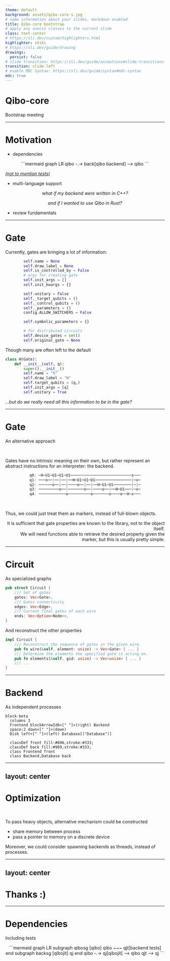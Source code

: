 ```yaml
---
theme: default
background: assets/qibo-core-1.jpg
# some information about your slides, markdown enabled
title: Qibo-core bootstrap
# apply any unocss classes to the current slide
class: text-center
# https://sli.dev/custom/highlighters.html
highlighter: shiki
# https://sli.dev/guide/drawing
drawings:
  persist: false
# slide transition: https://sli.dev/guide/animations#slide-transitions
transition: slide-left
# enable MDC Syntax: https://sli.dev/guide/syntax#mdc-syntax
mdc: true
---
```


# Qibo-core

Bootstrap meeting

---

# Motivation

- <simple-icons-dependabot/> dependencies

<center>
```mermaid
graph LR
    qibo -.-> back[qibo backend] --> qibo
```
</center>

<em font-size-sm c-slate>[(not to mention tests)]()</em>

- <ion-language/> multi-language support

<center>

<em v-mark.highlight.blue>what if my backend were written in C++?</em>

*and if I wanted to use Qibo in Rust?*

</center>

- <mdi-rate-review/> <span v-mark.cross.red>review fundamentals</span>

---

# Gate

<div grid="~ cols-2" gap-lg>

<div>

Currently, gates are bringing a lot of information:

```py
        self.name = None
        self.draw_label = None
        self.is_controlled_by = False
        # args for creating gate
        self.init_args = []
        self.init_kwargs = {}

        self.unitary = False
        self._target_qubits = ()
        self._control_qubits = ()
        self._parameters = ()
        config.ALLOW_SWITCHERS = False

        self.symbolic_parameters = {}

        # for distributed circuits
        self.device_gates = set()
        self.original_gate = None
```

</div>

<div flex="~ col justify-between">

<div>

Though many are often left to the default
```py
class H(Gate):
    def __init__(self, q):
        super().__init__()
        self.name = "h"
        self.draw_label = "H"
        self.target_qubits = (q,)
        self.init_args = [q]
        self.unitary = True
```

</div>

<em v-mark.highlight.blue>...but do we really need all this information to be in the gate?</em>
</div>

</div>

---

# Gate

An alternative approach

<br/>

Gates have no intrinsic meaning on their own, but rather represent an <span
v-mark.red>abstract instructions</span> for an interpreter: the <span
v-mark.red>backend</span>.

<center>

```rs
q0: ─H─U1─U1─U1─U1───────────────────────────x───
q1: ───o──|──|──|──H─U1─U1─U1────────────────|─x─
q2: ──────o──|──|────o──|──|──H─U1─U1────────|─|─
q3: ─────────o──|───────o──|────o──|──H─U1───|─x─
q4: ────────────o──────────o───────o────o──H─x───
```

</center>

<br m-5/>

Thus, we could just treat them as markers, instead of full-blown objects.

<p align="right" text-xs line-height-none italic v-mark.bracket.orange>
It is sufficient that gate properties are known to the library, not to the object
  itself.<br/>
We will need functions able to retrieve the desired property given the marker, but this
  is usually pretty simple.
</p>

---

# Circuit

As specialized graphs

<div flex="~ row justify-around">

```rs
pub struct Circuit {
    /// Set of gates
    gates: Vec<Gate>,
    /// Gates connectivity
    edges: Vec<Edge>,
    /// Current final gates of each wire
    ends: Vec<Option<Node>>,
}
```

</div>

And reconstruct the other properties

<div flex="~ row justify-around">

```rs
impl Circuit {
    /// Reconstruct the sequence of gates in the given wire.
    pub fn wire(&self, element: usize) -> Vec<Gate> { ... }
    /// Determine the elements the specified gate is acting on.
    pub fn elements(&self, gid: usize) -> Vec<usize> { ... }
    /// ...
}
```

</div>

---

# Backend

As independent processes

<div flex="~ row justify-around">

```mermaid
block-beta
  columns 3
  Frontend blockArrowId6<[" "]>(right) Backend
  space:2 down<[" "]>(down)
  Disk left<[" "]>(left) Database[("Database")]

  classDef front fill:#696,stroke:#333;
  classDef back fill:#969,stroke:#333;
  class Frontend front
  class Backend,Database back
```

</div>

---
layout: center
---

# Optimization

<br>

To pass heavy objects, alternative mechanism could be constructed

- share memory between process
- pass a pointer to memory on a discrete device

Moreover, we could consider spawning backends as threads, instead of processes.

---
layout: center
---

# Thanks :)

---

# Dependencies

Including tests

<center>
```mermaid
graph LR
    subgraph qibosg [qibo]
      qibo ~~~ qjt[backend tests]
    end
    subgraph backsg [qibojit]
      qj
    end
    qibo -.-> qj[qibojit] --> qibo
    qjt --> qj
```
</center>
